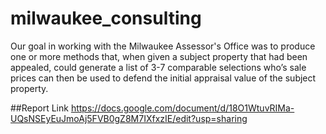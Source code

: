 # milwaukee_consulting

Our goal in working with the Milwaukee Assessor's Office was to produce one or more methods that, when given a subject property that had been appealed, could generate a list of 3-7 comparable selections who’s sale prices can then be used to defend the initial appraisal value of the subject property. 

##Report Link
https://docs.google.com/document/d/18O1WtuvRIMa-UQsNSEyEuJmoAj5FVB0gZ8M7IXfxzIE/edit?usp=sharing
